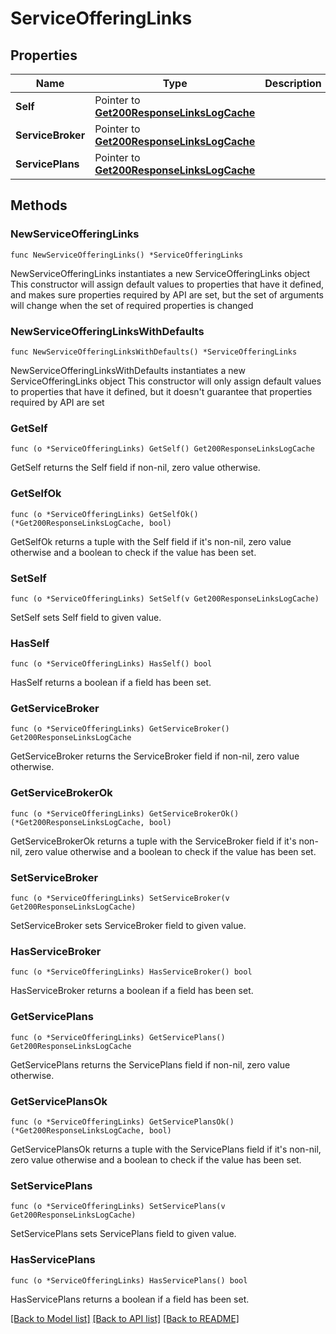 # ServiceOfferingLinks

## Properties

Name | Type | Description | Notes
------------ | ------------- | ------------- | -------------
**Self** | Pointer to [**Get200ResponseLinksLogCache**](Get200ResponseLinksLogCache.md) |  | [optional] 
**ServiceBroker** | Pointer to [**Get200ResponseLinksLogCache**](Get200ResponseLinksLogCache.md) |  | [optional] 
**ServicePlans** | Pointer to [**Get200ResponseLinksLogCache**](Get200ResponseLinksLogCache.md) |  | [optional] 

## Methods

### NewServiceOfferingLinks

`func NewServiceOfferingLinks() *ServiceOfferingLinks`

NewServiceOfferingLinks instantiates a new ServiceOfferingLinks object
This constructor will assign default values to properties that have it defined,
and makes sure properties required by API are set, but the set of arguments
will change when the set of required properties is changed

### NewServiceOfferingLinksWithDefaults

`func NewServiceOfferingLinksWithDefaults() *ServiceOfferingLinks`

NewServiceOfferingLinksWithDefaults instantiates a new ServiceOfferingLinks object
This constructor will only assign default values to properties that have it defined,
but it doesn't guarantee that properties required by API are set

### GetSelf

`func (o *ServiceOfferingLinks) GetSelf() Get200ResponseLinksLogCache`

GetSelf returns the Self field if non-nil, zero value otherwise.

### GetSelfOk

`func (o *ServiceOfferingLinks) GetSelfOk() (*Get200ResponseLinksLogCache, bool)`

GetSelfOk returns a tuple with the Self field if it's non-nil, zero value otherwise
and a boolean to check if the value has been set.

### SetSelf

`func (o *ServiceOfferingLinks) SetSelf(v Get200ResponseLinksLogCache)`

SetSelf sets Self field to given value.

### HasSelf

`func (o *ServiceOfferingLinks) HasSelf() bool`

HasSelf returns a boolean if a field has been set.

### GetServiceBroker

`func (o *ServiceOfferingLinks) GetServiceBroker() Get200ResponseLinksLogCache`

GetServiceBroker returns the ServiceBroker field if non-nil, zero value otherwise.

### GetServiceBrokerOk

`func (o *ServiceOfferingLinks) GetServiceBrokerOk() (*Get200ResponseLinksLogCache, bool)`

GetServiceBrokerOk returns a tuple with the ServiceBroker field if it's non-nil, zero value otherwise
and a boolean to check if the value has been set.

### SetServiceBroker

`func (o *ServiceOfferingLinks) SetServiceBroker(v Get200ResponseLinksLogCache)`

SetServiceBroker sets ServiceBroker field to given value.

### HasServiceBroker

`func (o *ServiceOfferingLinks) HasServiceBroker() bool`

HasServiceBroker returns a boolean if a field has been set.

### GetServicePlans

`func (o *ServiceOfferingLinks) GetServicePlans() Get200ResponseLinksLogCache`

GetServicePlans returns the ServicePlans field if non-nil, zero value otherwise.

### GetServicePlansOk

`func (o *ServiceOfferingLinks) GetServicePlansOk() (*Get200ResponseLinksLogCache, bool)`

GetServicePlansOk returns a tuple with the ServicePlans field if it's non-nil, zero value otherwise
and a boolean to check if the value has been set.

### SetServicePlans

`func (o *ServiceOfferingLinks) SetServicePlans(v Get200ResponseLinksLogCache)`

SetServicePlans sets ServicePlans field to given value.

### HasServicePlans

`func (o *ServiceOfferingLinks) HasServicePlans() bool`

HasServicePlans returns a boolean if a field has been set.


[[Back to Model list]](../README.md#documentation-for-models) [[Back to API list]](../README.md#documentation-for-api-endpoints) [[Back to README]](../README.md)


